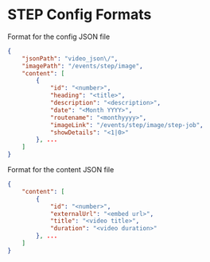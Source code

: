 # STEP Config Formats

Format for the config JSON file

```JSON stepconfig.json
{
    "jsonPath": "video_json\/",
    "imagePath": "/events/step/image",
    "content": [
        {
            "id": "<number>",
            "heading": "<title>",
            "description": "<description>",
            "date": "<Month YYYY>",
            "routename": "<monthyyyy>",
            "imageLink": "/events/step/image/step-job",
            "showDetails": "<1|0>"
        }, ...
    ]
}
 ```

Format for the content JSON file

```JSON <routename.json>
{
    "content": [
        {
            "id": "<number>",
            "externalUrl": "<embed url>",
            "title": "<video title>",
            "duration": "<video duration>"
        }, ...
    ]
}
```
